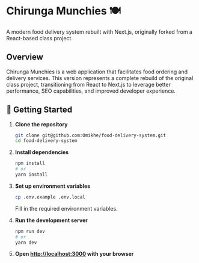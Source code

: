 # Chirunga Munchies 🍽️

A modern food delivery system rebuilt with Next.js, originally forked from a React-based class project.

## Overview

Chirunga Munchies is a web application that facilitates food ordering and delivery services. This version represents a complete rebuild of the original class project, transitioning from React to Next.js to leverage better performance, SEO capabilities, and improved developer experience.


## 🚀 Getting Started

1. **Clone the repository**
   ```bash
   git clone git@github.com:Omikhe/food-delivery-system.git
   cd food-delivery-system
   ```

2. **Install dependencies**
   ```bash
   npm install
   # or
   yarn install
   ```

3. **Set up environment variables**
   ```bash
   cp .env.example .env.local
   ```
   Fill in the required environment variables.

4. **Run the development server**
   ```bash
   npm run dev
   # or
   yarn dev
   ```

5. **Open [http://localhost:3000](http://localhost:3000) with your browser**
